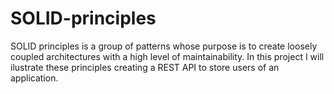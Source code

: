 # SOLID-principles
SOLID principles is a group of patterns whose purpose is to create loosely coupled architectures with a high level of maintainability. In this project I will ilustrate these principles creating a REST API to store users of an application.
